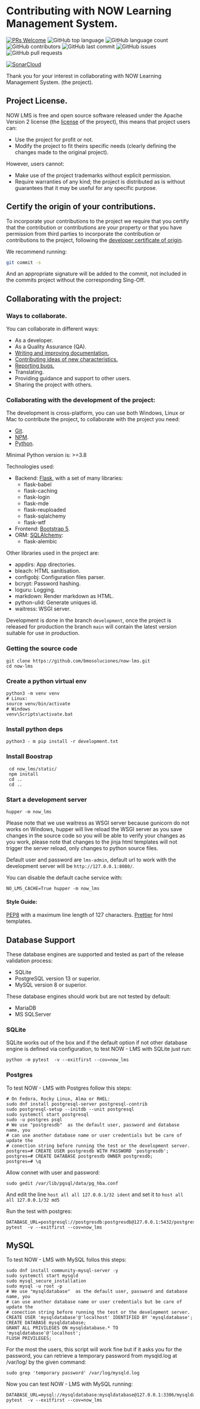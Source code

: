 # Contributing with NOW Learning Management System.

[![PRs Welcome](https://img.shields.io/badge/PRs-welcome-brightgreen.svg?style=flat-square)](http://makeapullrequest.com)
![GitHub top language](https://img.shields.io/github/languages/top/bmosoluciones/now-lms)
![GitHub language count](https://img.shields.io/github/languages/count/bmosoluciones/now-lms)
![GitHub contributors](https://img.shields.io/github/contributors/bmosoluciones/now-lms)
![GitHub last commit](https://img.shields.io/github/last-commit/bmosoluciones/now-lms)
![GitHub issues](https://img.shields.io/github/issues/bmosoluciones/now-lms)
![GitHub pull requests](https://img.shields.io/github/issues-pr-raw/bmosoluciones/now-lms)

[![SonarCloud](https://sonarcloud.io/images/project_badges/sonarcloud-black.svg)](https://sonarcloud.io/dashboard?id=bmosoluciones_now-lms)

Thank you for your interest in collaborating with NOW Learning Management System. (the project).

## Project License.

NOW LMS is free and open source software released under the Apache Version 2 license (the [license](https://github.com/bmosoluciones/now-lms/blob/main/LICENSE) of the proyect), this means that project users can:

-   Use the project for profit or not.
-   Modify the project to fit theirs specific needs (clearly defining the changes made to the original project).

However, users cannot:

-   Make use of the project trademarks without explicit permission.
-   Require warranties of any kind; the project is distributed as is without guarantees that it may be useful for any specific purpose.

## Certify the origin of your contributions.

To incorporate your contributions to the project we require that you certify that the contribution or contributions are your property or that you have permission from third parties to incorporate the contribution or contributions to the project, following the [developer certificate of origin](https://developercertificate.org/).

We recommend running:

```bash
git commit -s
```

And an appropriate signature will be added to the commit, not included in the commits project without the corresponding Sing-Off.

## Collaborating with the project:

### Ways to collaborate.

You can collaborate in different ways:

-   As a developer.
-   As a Quality Assurance (QA).
-   [Writing and improving documentation.](https://now-lms-manual.readthedocs.io/en/latest/)
-   [Contributing ideas of new characteristics.](https://github.com/bmosoluciones/now-lms/discussions)
-   [Reporting bugs.](https://github.com/bmosoluciones/now-lms/issues)
-   Translating.
-   Providing guidance and support to other users.
-   Sharing the project with others.

### Collaborating with the development of the project:

The development is cross-platform, you can use both Windows, Linux or Mac to contribute the project, to collaborate with the project you need:

-   [Git](https://git-scm.com/).
-   [NPM](https://www.npmjs.com/).
-   [Python](https://www.python.org/downloads/).

Minimal Python version is: >=3.8

Technologies used:

-   Backend: [Flask](https://flask.palletsprojects.com/en/1.1.x/), with a set of many libraries:
    -   flask-babel
    -   flask-caching
    -   flask-login
    -   flask-mde
    -   flask-reuploaded
    -   flask-sqlalchemy
    -   flask-wtf
-   Frontend: [Bootstrap 5](https://v5.getbootstrap.com/).
-   ORM: [SQLAlchemy](https://www.sqlalchemy.org/):
    -   flask-alembic

Other libraries used in the project are:

-   appdirs: App directories.
-   bleach: HTML sanitisation.
-   configobj: Configuration files parser.
-   bcrypt: Password hashing.
-   loguru: Logging.
-   markdown: Render markdown as HTML.
-   python-ulid: Generate uniques id.
-   waitress: WSGI server.

Development is done in the branch `development`, once the project is released for production the branch `main` will contain the latest version suitable for use in production.

### Getting the source code

```
git clone https://github.com/bmosoluciones/now-lms.git
cd now-lms
```

### Create a python virtual env

```
python3 -m venv venv
# Linux:
source venv/bin/activate
# Windows
venv\Scripts\activate.bat
```

### Install python deps

```
python3 - m pip install -r development.txt
```

### Install Boostrap

```
 cd now_lms/static/
 npm install
 cd ..
 cd ..
```

### Start a development server

```
hupper -m now_lms
```

Please note that we use waitress as WSGI server because gunicorn do not works on Windows, hupper will live reload the WSGI server as you save changes in the source code so you will be able to verify your changes as you work, please note that changes to the jinja html templates will not trigger the server reload, only changes to python source files.

Default user and password are `lms-admin`, default url to work with the development server will be `http://127.0.0.1:8080/`.

You can disable the default cache service with:

```
NO_LMS_CACHE=True hupper -m now_lms
```

#### Style Guide:

[PEP8](https://www.python.org/dev/peps/pep-0008/) with a maximum line length of 127 characters.
[Prettier](https://github.com/prettier/prettier) for html templates.

## Database Support

These database engines are supported and tested as part of the release validation process:

-   SQLite
-   PostgreSQL version 13 or superior.
-   MySQL version 8 or superior.

These database engines should work but are not tested by default:

-   MariaDB
-   MS SQLServer

### SQLite

SQLite works out of the box and if the default option if not other database engine is defined via
configuration, to test NOW - LMS with SQLite just run:

```
python -m pytest  -v --exitfirst --cov=now_lms
```

### Postgres

To test NOW - LMS with Postgres follow this steps:

```
# On Fedora, Rocky Linux, Alma or RHEL:
sudo dnf install postgresql-server postgresql-contrib
sudo postgresql-setup --initdb --unit postgresql
sudo systemctl start postgresql
sudo -u postgres psql
# We use "postgresdb"  as the default user, password and database name, you
# can use another database name or user credentials but be care of update the
# conection string before running the test or the development server.
postgres=# CREATE USER postgresdb WITH PASSWORD 'postgresdb';
postgres=# CREATE DATABASE postgresdb OWNER postgresdb;
postgres=# \q
```

Allow connet with user and password:

```
sudo gedit /var/lib/pgsql/data/pg_hba.conf
```

And edit the line `host all all 127.0.0.1/32 ident` and set it to `host all all 127.0.0.1/32 md5`

Run the test with postgres:

```
DATABASE_URL=postgresql://postgresdb:postgresdb@127.0.0.1:5432/postgresdb pytest  -v --exitfirst --cov=now_lms
```

## MySQL

To test NOW - LMS with MySQL follos this steps:

```
sudo dnf install community-mysql-server -y
sudo systemctl start mysqld
sudo mysql_secure_installation
sudo mysql -u root -p
# We use "mysqldatabase"  as the default user, password and database name, you
# can use another database name or user credentials but be care of update the
# conection string before running the test or the development server.
CREATE USER 'mysqldatabase'@'localhost' IDENTIFIED BY 'mysqldatabase';
CREATE DATABASE mysqldatabase;
GRANT ALL PRIVILEGES ON mysqldatabase.* TO 'mysqldatabase'@'localhost';
FLUSH PRIVILEGES;
```

For the most the users, this script will work fine but if it asks you for the password, you can retrieve a temporary password from mysqld.log at /var/log/ by the given command:

```
sudo grep 'temporary password' /var/log/mysqld.log
```

Now you can test NOW - LMS with MySQL running:

```
DATABASE_URL=mysql://mysqldatabase:mysqldatabase@127.0.0.1:3306/mysqldatabase pytest  -v --exitfirst --cov=now_lms
```
